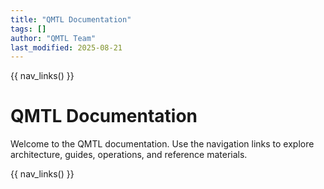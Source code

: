 ```yaml
---
title: "QMTL Documentation"
tags: []
author: "QMTL Team"
last_modified: 2025-08-21
---
```


{{ nav_links() }}

# QMTL Documentation

Welcome to the QMTL documentation. Use the navigation links to explore architecture, guides, operations, and reference materials.

{{ nav_links() }}
